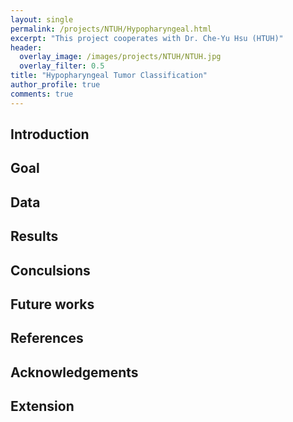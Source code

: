 ```yaml
---
layout: single
permalink: /projects/NTUH/Hypopharyngeal.html
excerpt: "This project cooperates with Dr. Che-Yu Hsu (HTUH)"
header:
  overlay_image: /images/projects/NTUH/NTUH.jpg
  overlay_filter: 0.5
title: "Hypopharyngeal Tumor Classification"
author_profile: true
comments: true
---
```


## Introduction


## Goal


## Data


## Results


## Conculsions


## Future works


## References


## Acknowledgements


## Extension


